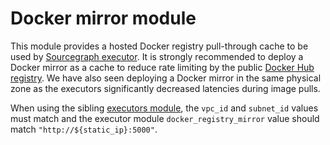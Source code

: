 # Docker mirror module

This module provides a hosted Docker registry pull-through cache to be used by [Sourcegraph executor](https://docs.sourcegraph.com/admin/executors). It is strongly recommended to deploy a Docker mirror as a cache to reduce rate limiting by the public [Docker Hub registry](https://hub.docker.com/). We have also seen deploying a Docker mirror in the same physical zone as the executors significantly decreased latencies during image pulls.

When using the sibling [executors module](https://registry.terraform.io/modules/sourcegraph/executors/aws/4.4.2/submodules/executors), the `vpc_id` and `subnet_id` values must match and the executor module `docker_registry_mirror` value should match `"http://${static_ip}:5000"`.
